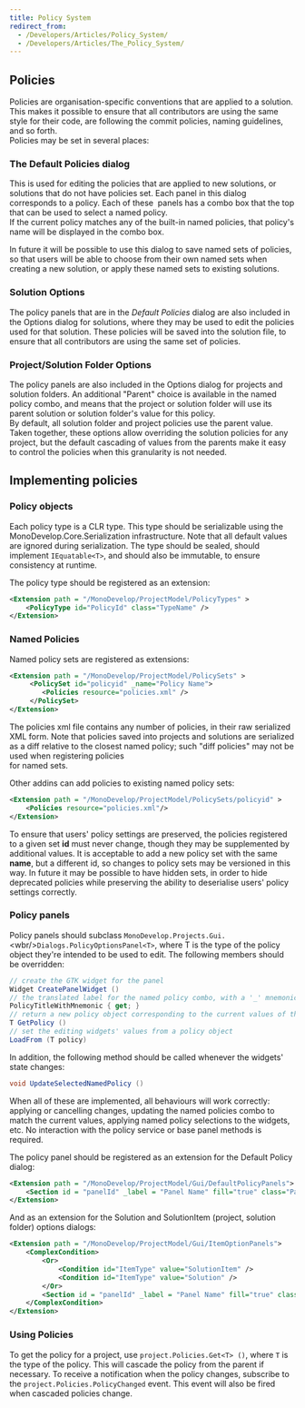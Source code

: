 ```yaml
---
title: Policy System
redirect_from:
  - /Developers/Articles/Policy_System/
  - /Developers/Articles/The_Policy_System/
---
```


Policies
--------

Policies are organisation-specific conventions that are applied to a solution. This makes it possible to ensure that all contributors are using the same style for their code, are following the commit policies, naming guidelines, and so forth.<br/>
Policies may be set in several places:

### The Default Policies dialog

This is used for editing the policies that are applied to new solutions, or solutions that do not have policies set. Each panel in this dialog corresponds to a policy. Each of these  panels has a combo box that the top that can be used to select a named policy.<br/>
If the current policy matches any of the built-in named policies, that policy's name will be displayed in the combo box.

In future it will be possible to use this dialog to save named sets of policies, so that users will be able to choose from their own named sets when creating a new solution, or apply these named sets to existing solutions.

### Solution Options

The policy panels that are in the *Default Policies* dialog are also included in the Options dialog for solutions, where they may be used to edit the policies used for that solution. These policies will be saved into the solution file, to ensure that all contributors are using the same set of policies.

### Project/Solution Folder Options

The policy panels are also included in the Options dialog for projects and solution folders. An additional "Parent" choice is available in the named policy combo, and means that the project or solution folder will use its parent solution or solution folder's value for this policy.<br/>
By default, all solution folder and project policies use the parent value. Taken together, these options allow overriding the solution policies for any project, but the default cascading of values from the parents make it easy to control the policies when this granularity is not needed.

Implementing policies
---------------------

### Policy objects

Each policy type is a CLR type. This type should be serializable using the MonoDevelop.Core.Serialization infrastructure. Note that all default values are ignored during serialization. The type should be sealed, should implement `IEquatable<T>`, and should also be immutable, to ensure consistency at runtime.

The policy type should be registered as an extension:

``` xml
<Extension path = "/MonoDevelop/ProjectModel/PolicyTypes" >
    <PolicyType id="PolicyId" class="TypeName" />
</Extension>
```

### Named Policies

Named policy sets are registered as extensions:

``` xml
<Extension path = "/MonoDevelop/ProjectModel/PolicySets" >
     <PolicySet id="policyid" _name="Policy Name">
        <Policies resource="policies.xml" />
     </PolicySet>
</Extension>
```

The policies xml file contains any number of policies, in their raw serialized XML form. Note that policies saved into projects and solutions are serialized as a diff relative to the closest named policy; such "diff policies" may not be used when registering policies<br/>
 for named sets.

Other addins can add policies to existing named policy sets:

``` xml
<Extension path = "/MonoDevelop/ProjectModel/PolicySets/policyid" >
    <Policies resource="policies.xml"/>
</Extension>
```

To ensure that users' policy settings are preserved, the policies registered to a given set **id** must never change, though they may be supplemented by additional values. It is acceptable to add a new policy set with the same **name**, but a different id, so changes to policy sets may be versioned in this way. In future it may be possible to have hidden sets, in order to hide deprecated policies while preserving the ability to deserialise users' policy settings correctly.

### Policy panels

Policy panels should subclass `MonoDevelop.Projects.Gui.`\<wbr/\>`Dialogs.PolicyOptionsPanel<T>`, where T is the type of the policy object they're intended to be used to edit. The following members should be overridden:

``` csharp
// create the GTK widget for the panel
Widget CreatePanelWidget ()
// the translated label for the named policy combo, with a '_' mnemonic
PolicyTitleWithMnemonic { get; }
// return a new policy object corresponding to the current values of the editing widgets
T GetPolicy ()
// set the editing widgets' values from a policy object
LoadFrom (T policy)
```

In addition, the following method should be called whenever the widgets' state changes:

``` csharp
void UpdateSelectedNamedPolicy ()
```

When all of these are implemented, all behaviours will work correctly: applying or cancelling changes, updating the named policies combo to match the current values, applying named policy selections to the widgets, etc. No interaction with the policy service or base panel methods is required.

The policy panel should be registered as an extension for the Default Policy dialog:

``` xml
<Extension path = "/MonoDevelop/ProjectModel/Gui/DefaultPolicyPanels">
    <Section id = "panelId" _label = "Panel Name" fill="true" class="PanelClassName" />
</Extension>
```

And as an extension for the Solution and SolutionItem (project, solution folder) options dialogs:

``` xml
<Extension path = "/MonoDevelop/ProjectModel/Gui/ItemOptionPanels">
    <ComplexCondition>
        <Or>
            <Condition id="ItemType" value="SolutionItem" />
            <Condition id="ItemType" value="Solution" />
        </Or>
        <Section id = "panelId" _label = "Panel Name" fill="true" class="PanelClassName" />
    </ComplexCondition>
</Extension>
```

### Using Policies

To get the policy for a project, use `project.Policies.Get<T> ()`, where `T` is the type of the policy. This will cascade the policy from the parent if necessary. To receive a notification when the policy changes, subscribe to the `project.Policies.PolicyChanged` event. This event will also be fired when cascaded policies change.
